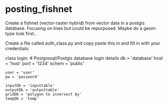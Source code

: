 # posting_fishnet
Create a fishnet (vector-raster hybrid) from vector data in a postgis database. Focusing on lines but could be repurposed. Maybe do a geom-type look first.. 




Create a file called auth_class.py and copy paste this in and fill in with your credentials:

class login:
    # Postgresql/Postgis database login details
    db = 'database'
    host = 'host'
    port = '1234'
    schem = 'public'

    user = 'user'
    pw = 'password'

    inputDb = 'inputtable'
    outputDb = 'outputtable'
    gridDb = 'polygon to insersect by'
    tempDb = 'temp'